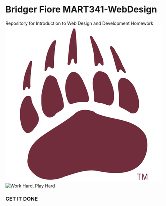 # Bridger Fiore MART341-WebDesign
Repository for Introduction to Web Design and Development Homework
![The Paw](./Images/logo_-university-of-montana-grizzlies-paw-print.png)<br/>
![Work Hard, Play Hard](./Images/jonah-hill-dance-wolf-of-wall-street-dance.gif)
### GET IT DONE
